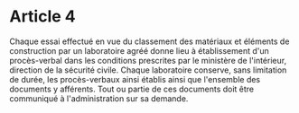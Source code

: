 # Article 4

Chaque essai effectué en vue du classement des matériaux et éléments de construction par un laboratoire agréé donne lieu à établissement d'un procès-verbal dans les conditions prescrites par le ministère de l'intérieur, direction de la sécurité civile. Chaque laboratoire conserve, sans limitation de durée, les procès-verbaux ainsi établis ainsi que l'ensemble des documents y afférents. Tout ou partie de ces documents doit être communiqué à l'administration sur sa demande.
